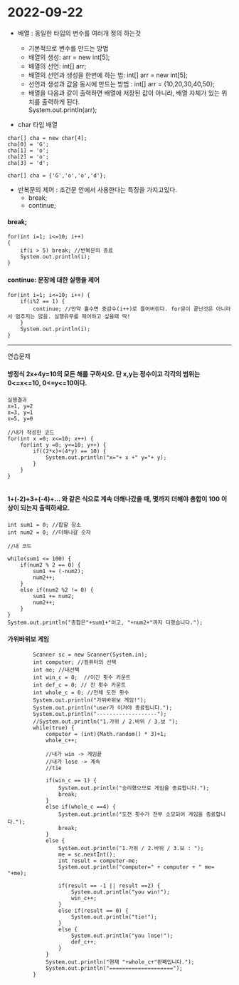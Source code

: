 2022-09-22
================================
- 배열 : 동일한 타입의 변수를 여러개 정의 하는것
    - 기본적으로 변수를 만드는 방법
    - 배열의 생성: arr = new int[5];
    - 배열의 선언: int[] arr;
    - 배열의 선언과 생성을 한번에 하는 법: int[] arr = new int[5];
    - 선언과 생성과 값을 동시에 만드는 방법 : int[] arr = {10,20,30,40,50};   
    - 배열을 다음과 같이 출력하면 배열에 저장된 값이 아니라, 배열 자체가 있는 위치를 출력하게 된다.   
		System.out.println(arr);

- char 타입 배열
```
char[] cha = new char[4];
cha[0] = 'G';
cha[1] = 'o';
cha[2] = 'o';
cha[3] = 'd';
```
```
char[] cha = {'G','o','o','d'};
```
- 반복문의 제어 : 조건문 안에서 사용한다는 특징을 가지고있다.
    - break; 
    - continue;
#### break;
```
for(int i=1; i<=10; i++) 
{
    if(i > 5) break; //반복문의 종료
    System.out.println(i);
}   
```
#### continue: 문장에 대한 실행을 제어
```
for(int i=1; i<=10; i++) {
	if(i%2 == 1) {
		continue; //만약 홀수면 증감수(i++)로 틀어버린다. for문이 끝난것은 아니라서 멈추지는 않음. 실행유무를 제어하고 싶을때 딱!
	}
	System.out.println(i);
}
```

--------------------
연습문제   
#### 방정식 2x+4y=10의 모든 해를 구하시오. 단 x,y는 정수이고 각각의 범위는 0<=x<=10, 0<=y<=10이다.
```
실행결과
x=1, y=2
x=3, y=1
x=5, y=0
		
//내가 작성한 코드
for(int x =0; x<=10; x++) {
	for(int y =0; y<=10; y++) {
		if((2*x)+(4*y) == 10) {
			System.out.println("x="+ x +" y="+ y);
		}
	}
}
		
```
#### 1+(-2)+3+(-4)+... 와 같은 식으로 계속 더해나갔을 때, 몇까지 더해야 총합이 100 이상이 되는지 출력하세요.
```
int sum1 = 0; //합할 장소
int num2 = 0; //더해나갈 숫자

//내 코드

while(sum1 <= 100) {
	if(num2 % 2 == 0) {
		sum1 += (-num2);
		num2++;
	}
	else if(num2 %2 != 0) {
		sum1 += num2;
		num2++;
	}
}
System.out.println("총합은"+sum1+"이고, "+num2+"까지 더했습니다.");
```
#### 가위바위보 게임
```
		Scanner sc = new Scanner(System.in);
		int computer; //컴퓨터의 선택
		int me; //내선택
		int win_c = 0;  //이긴 횟수 카운트
		int def_c = 0; // 진 횟수 카운트
		int whole_c = 0; //전체 도전 횟수
		System.out.println("가위바위보 게임!");
		System.out.println("user가 이겨야 종료됩니다.");
		System.out.println("-------------------");
		//System.out.println("1.가위 / 2.바위 / 3.보 ");
		while(true) {
			computer = (int)(Math.random() * 3)+1;
			whole_c++;
			
			//내가 win -> 게임끝
			//내가 lose -> 계속
			//tie
			
			if(win_c == 1) {
				System.out.println("승리했으므로 게임을 종료합니다.");
				break;
			}
			else if(whole_c ==4) {
				System.out.println("도전 횟수가 전부 소모되어 게임을 종료합니다.");
				break;
			}
			else {
				System.out.println("1.가위 / 2.바위 / 3.보 : ");
				me = sc.nextInt();
				int result = computer-me;
				System.out.println("computer=" + computer + " me= "+me);
				
				if(result == -1 || result ==2) {
					System.out.println("you win!");
					win_c++;
				}
				else if(result == 0) {
					System.out.println("tie!");
				}
				else {
					System.out.println("you lose!");
					def_c++;
				}
			}
			System.out.println("현재 "+whole_c+"판째입니다.");
			System.out.println("====================");
		}
```
